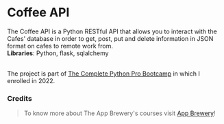 # Coffee API
The Coffee API is a Python RESTful API that allows you to interact with the Cafes' database in order to get, post, put and 
delete information in JSON format on cafes to remote work from.<br>
**Libraries**: Python, flask, sqlalchemy<br>


<br>The project is part of [The Complete Python Pro Bootcamp](https://www.udemy.com/course/100-days-of-code) in which I enrolled in 2022.<br>

### Credits
>To know more about The App Brewery's courses visit <a href="https://www.appbrewery.co/">App Brewery</a>!